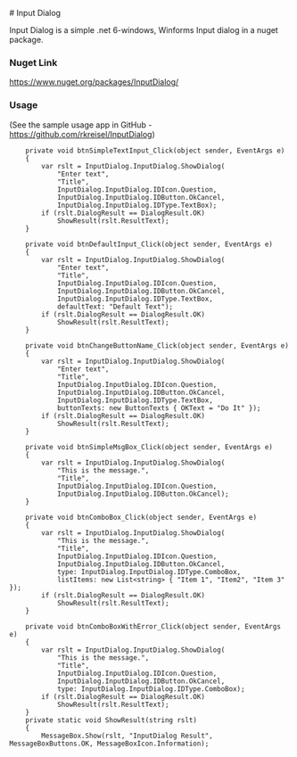 ﻿﻿# ﻿Input Dialog

Input Dialog is a simple .net 6-windows, Winforms Input dialog in a nuget package.

### Nuget Link

https://www.nuget.org/packages/InputDialog/

### Usage

(See the sample usage app in GitHub - https://github.com/rkreisel/InputDialog)



        private void btnSimpleTextInput_Click(object sender, EventArgs e)
        {
            var rslt = InputDialog.InputDialog.ShowDialog(
                "Enter text",
                "Title",
                InputDialog.InputDialog.IDIcon.Question,
                InputDialog.InputDialog.IDButton.OkCancel,
                InputDialog.InputDialog.IDType.TextBox);
            if (rslt.DialogResult == DialogResult.OK)
                ShowResult(rslt.ResultText);
        }
    
        private void btnDefaultInput_Click(object sender, EventArgs e)
        {
            var rslt = InputDialog.InputDialog.ShowDialog(
                "Enter text", 
                "Title", 
                InputDialog.InputDialog.IDIcon.Question, 
                InputDialog.InputDialog.IDButton.OkCancel, 
                InputDialog.InputDialog.IDType.TextBox, 
                defaultText: "Default Text");
            if (rslt.DialogResult == DialogResult.OK)
                ShowResult(rslt.ResultText);
        }
    
        private void btnChangeButtonName_Click(object sender, EventArgs e)
        {
            var rslt = InputDialog.InputDialog.ShowDialog(
                "Enter text", 
                "Title", 
                InputDialog.InputDialog.IDIcon.Question, 
                InputDialog.InputDialog.IDButton.OkCancel, 
                InputDialog.InputDialog.IDType.TextBox, 
                buttonTexts: new ButtonTexts { OKText = "Do It" });
            if (rslt.DialogResult == DialogResult.OK)
                ShowResult(rslt.ResultText);
        }
    
        private void btnSimpleMsgBox_Click(object sender, EventArgs e)
        {
            var rslt = InputDialog.InputDialog.ShowDialog(
                "This is the message.", 
                "Title", 
                InputDialog.InputDialog.IDIcon.Question,
                InputDialog.InputDialog.IDButton.OkCancel);
        }
    
        private void btnComboBox_Click(object sender, EventArgs e)
        {
            var rslt = InputDialog.InputDialog.ShowDialog(
                "This is the message.", 
                "Title", 
                InputDialog.InputDialog.IDIcon.Question,
                InputDialog.InputDialog.IDButton.OkCancel, 
                type: InputDialog.InputDialog.IDType.ComboBox, 
                listItems: new List<string> { "Item 1", "Item2", "Item 3" });
            if (rslt.DialogResult == DialogResult.OK)
                ShowResult(rslt.ResultText);
        }
    
        private void btnComboBoxWithError_Click(object sender, EventArgs e)
        {
            var rslt = InputDialog.InputDialog.ShowDialog(
                "This is the message.", 
                "Title", 
                InputDialog.InputDialog.IDIcon.Question, 
                InputDialog.InputDialog.IDButton.OkCancel, 
                type: InputDialog.InputDialog.IDType.ComboBox);
            if (rslt.DialogResult == DialogResult.OK)
                ShowResult(rslt.ResultText);
        }
        private static void ShowResult(string rslt)
        {
            MessageBox.Show(rslt, "InputDialog Result", MessageBoxButtons.OK, MessageBoxIcon.Information);
    

